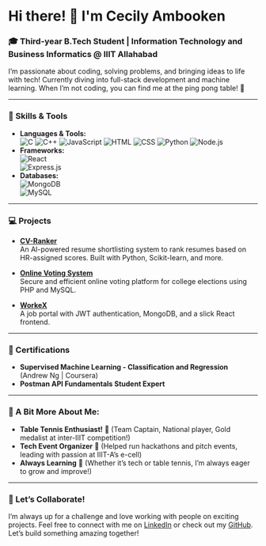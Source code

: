# Hi there! 👋 I'm Cecily Ambooken

### 🎓 Third-year B.Tech Student | Information Technology and Business Informatics @ IIIT Allahabad  
I’m passionate about coding, solving problems, and bringing ideas to life with tech! Currently diving into full-stack development and machine learning. When I’m not coding, you can find me at the ping pong table! 🏓

---

### 🔧 Skills & Tools
- **Languages & Tools:**  
  ![C](https://img.shields.io/badge/-C-A8B9CC?logo=c&logoColor=white) 
  ![C++](https://img.shields.io/badge/-C++-00599C?logo=cplusplus&logoColor=white) 
  ![JavaScript](https://img.shields.io/badge/-JavaScript-F7DF1E?logo=javascript&logoColor=black)
  ![HTML](https://img.shields.io/badge/-HTML-E34F26?logo=html5&logoColor=white) 
  ![CSS](https://img.shields.io/badge/-CSS-1572B6?logo=css3&logoColor=white) 
  ![Python](https://img.shields.io/badge/-Python-3776AB?logo=python&logoColor=white)
  ![Node.js](https://img.shields.io/badge/-Node.js-339933?logo=node.js&logoColor=white)  
- **Frameworks:**  
  ![React](https://img.shields.io/badge/-React-61DAFB?logo=react&logoColor=white)  
  ![Express.js](https://img.shields.io/badge/-Express-000000?logo=express&logoColor=white)  
- **Databases:**  
  ![MongoDB](https://img.shields.io/badge/-MongoDB-47A248?logo=mongodb&logoColor=white)  
  ![MySQL](https://img.shields.io/badge/-MySQL-4479A1?logo=mysql&logoColor=white)

---

### 💻 Projects

- **[CV-Ranker](https://github.com/cecily-mee/CV-ranking)**  
  An AI-powered resume shortlisting system to rank resumes based on HR-assigned scores. Built with Python, Scikit-learn, and more.

- **[Online Voting System](https://github.com/Rishab-Bo/Voting-Management-System)**  
  Secure and efficient online voting platform for college elections using PHP and MySQL.

- **[WorkeX](https://github.com/rakim-0/Job-Portal)**  
  A job portal with JWT authentication, MongoDB, and a slick React frontend.

---

### 🎯 Certifications
- **Supervised Machine Learning - Classification and Regression** (Andrew Ng | Coursera)  
- **Postman API Fundamentals Student Expert**

---

### 🎉 A Bit More About Me:

- **Table Tennis Enthusiast!** 🏓 (Team Captain, National player, Gold medalist at inter-IIIT competition!)
- **Tech Event Organizer** 🎤 (Helped run hackathons and pitch events, leading with passion at IIIT-A’s e-cell)
- **Always Learning** 🧠 (Whether it’s tech or table tennis, I’m always eager to grow and improve!)

---

### 🤝 Let’s Collaborate!  
I’m always up for a challenge and love working with people on exciting projects. Feel free to connect with me on [LinkedIn](https://www.linkedin.com/in/cecilyambooken/) or check out my [GitHub](https://github.com/cecily-mee). Let’s build something amazing together!




